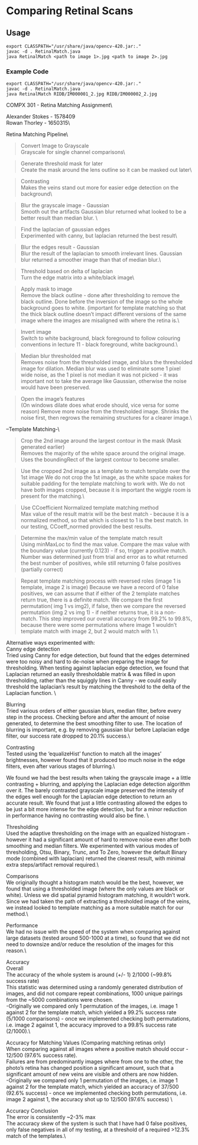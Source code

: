 



# Comparing Retinal Scans
## Usage
```
export CLASSPATH="/usr/share/java/opencv-420.jar:."
javac -d . RetinalMatch.java
java RetinalMatch <path to image 1>.jpg <path to image 2>.jpg
```
### Example Code
```
export CLASSPATH="/usr/share/java/opencv-420.jar:."
javac -d . RetinalMatch.java
java RetinalMatch RIDB/IM000001_2.jpg RIDB/IM000002_2.jpg
```


COMPX 301 - Retina Matching Assignment\

Alexander Stokes - 1578409\
Rowan Thorley - 1650315\

Retina Matching Pipeline\
> Convert Image to Grayscale\
Grayscale for single channel comparisons\

> Generate threshold mask for later\
Create the mask around the lens outline so it can be masked out later\

> Contrasting\
Makes the veins stand out more for easier edge detection on the background\

> Blur the grayscale image - Gaussian\
Smooth out the artifacts
Gaussian blur returned what looked to be a better result than median blur. \

> Find the laplacian of gaussian edges\
Experimented with canny, but laplacian returned the best result\

> Blur the edges result - Gaussian\
Blur the result of the laplacian to smooth irrelevant lines.
Gaussian blur returned a smoother image than that of median blur.\

> Threshold based on delta of laplacian\
Turn the edge matrix into a white/black image\

> Apply mask to image\
Remove the black outline - done after thresholding to remove the black outline.
Done before the inversion of the image so the whole background goes to white. (important for template matching so that the thick black outline doesn’t impact different versions of the same image where the images are misaligned with where the retina is.\

> Invert image\
Switch to white background, black foreground to follow colouring conventions in lecture 11 - black foreground, white background.\

> Median blur thresholded mat\
Removes noise from the thresholded image, and blurs the thresholded image for dilation.
Median blur was used to eliminate some 1 pixel wide noise, as the 1 pixel is not median it was not picked - it was important not to take the average like Gaussian, otherwise the noise would have been preserved.

> Open the image’s features\
(On windows dilate does what erode should, vice versa for some reason)
Remove more noise from the thresholded image.
Shrinks the noise first, then regrows the remaining structures for a clearer image.\

–Template Matching-\

> Crop the 2nd image around the largest contour in the mask (Mask generated earlier)\
Removes the majority of the white space around the original image. 
Uses the boundingRect of the largest contour to become smaller.

> Use the cropped 2nd image as a template to match template over the 1st image
We do not crop the 1st image, as the white space makes for suitable padding for the template matching to work with. 
We do not have both images cropped, because it is important the wiggle room is present for the matching.\

> Use CCoefficient Normalized template matching method\
Max value of the result matrix will be the best match - because it is a normalized method, so that which is closest to 1 is the best match. 
In our testing, CCoeff_normed provided the best results.

> Determine the max/min value of the template match result\
Using minMaxLoc to find the max value. 
Compare the max value with the boundary value (currently 0.123) - if so, trigger a positive match.
Number was determined just from trial and error as to what returned the best number of positives, while still returning 0 false positives (partially correct)

> Repeat template matching process with reversed roles (image 1 is template, image 2 is image)
Because we have a record of 0 false positives, we can assume that if either of the 2 template matches return true, there is a definite match. 
We compare the first permutation( img 1 vs img2), if false, then we compare the reversed permutation (img 2 vs img 1) - if neither returns true, it is a non-match. 
This step improved our overall accuracy from 99.2% to 99.8%, because there were some permutations where image 1 wouldn’t template match with image 2, but 2 would match with 1.\

Alternative ways experimented with:\
Canny edge detection\
Tried using Canny for edge detection, but found that the edges determined were too noisy and hard to de-noise when preparing the image for thresholding. When testing against laplacian edge detection, we found that Laplacian returned an easily thresholdable matrix & was filled in upon thresholding, rather than the squiggly lines in Canny - we could easily threshold the laplacian’s result by matching the threshold to the delta of the Laplacian function. \

Blurring\
Tried various orders of either gaussian blurs, median filter, before every step in the process. Checking before and after the amount of noise generated, to determine the best smoothing filter to use. 
The location of blurring is important, e.g. by removing gaussian blur before Laplacian edge filter, our success rate dropped to 20.1% success.\

Contrasting\
Tested using the ‘equalizeHist’ function to match all the images’ brightnesses, however found that it produced too much noise in the edge filters, even after various stages of blurring.\

We found we had the best results when taking the grayscale image + a little contrasting + blurring, and applying the Laplacian edge detection algorithm over it. 
The barely contrasted grayscale image preserved the intensity of the edges well enough for the Laplacian edge detection to return an accurate result.
We found that just a little contrasting allowed the edges to be just a bit more intense for the edge detection, but for a minor reduction in performance having no contrasting would also be fine. \ 

Thresholding\
Used the adaptive thresholding on the image with an equalized histogram - however it had a significant amount of hard to remove noise even after both smoothing and median filters. 
We experimented with various modes of thresholding, Otsu, Binary, Trunc, and To Zero, however the default Binary mode (combined with laplacian) returned the clearest result, with minimal extra steps/artifact removal required.\



Comparisons\
We originally thought a histogram match would be the best, however, we found that using a thresholded image (where the only values are black or white). Unless we did spatial pyramid histogram matching, it wouldn’t work. Since we had taken the path of extracting a thresholded image of the veins, we instead looked to template matching as a more suitable match for our method.\
 
Performance\
We had no issue with the speed of the system when comparing against large datasets (tested around 500-1000 at a time), so found that we did not need to downsize and/or reduce the resolution of the images for this reason.\

Accuracy\
Overall\
The accuracy of the whole system  is around (+/- 1)  2/1000
(~99.8% success rate)\
This statistic was determined using a randomly generated distribution of images, and did not compare repeat combinations, 1000 unique pairings from the ~5000 combinations were chosen.\
-Originally we compared only 1 permutation of the images, i.e. image 1 against 2 for the template match, which yielded a 99.2% success rate (5/1000 comparisons) - once we implemented checking both permutations, i.e. image 2 against 1, the accuracy improved to a  99.8% success rate (2/1000).\

Accuracy for Matching Values (Comparing matching retinas only)\
When comparing against all images where a positive match should occur - 12/500 (97.6% success rate).\
Failures are from predominantly images where from one to the other, the photo’s retina has changed position a significant amount, such that a significant amount of new veins are visible and others are now hidden.\
-Originally we compared only 1 permutation of the images, i.e. image 1 against 2 for the template match, which yielded an accuracy of 37/500 (92.6% success) - once we implemented checking both permutations, i.e. image 2 against 1, the accuracy shot up to 12/500 (97.6% success) \

Accuracy Conclusion\
The error is consistently ~2-3% max\
The accuracy skew of the system is such that I have had 0 false positives, only false negatives in all of my testing, at a threshold of a required >12.3% match of the templates.\




